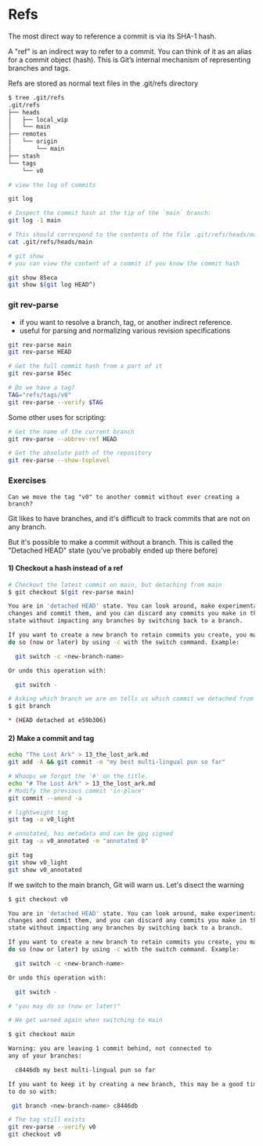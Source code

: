 # Refs

The most direct way to reference a commit is via its SHA-1 hash.

A "ref" is an indirect way to refer to a commit. You can think of it as an alias for a commit object (hash). This is Git’s internal mechanism of representing branches and tags.

Refs are stored as normal text files in the .git/refs directory

```bash
$ tree .git/refs
.git/refs
├── heads
│   ├── local_wip
│   └── main
├── remotes
│   └── origin
│       └── main
├── stash
└── tags
    └── v0
```

```bash
# view the log of commits

git log

# Inspect the commit hash at the tip of the `main` branch:
git log -1 main

# This should correspond to the contents of the file .git/refs/heads/main
cat .git/refs/heads/main

# git show
# you can view the content of a commit if you know the commit hash 

git show 85eca
git show $(git log HEAD^)
```

### git rev-parse

* if you want to resolve a branch, tag, or another indirect reference.
* useful for parsing and normalizing various revision specifications

```bash
git rev-parse main
git rev-parse HEAD

# Get the full commit hash from a part of it
git rev-parse 85ec

# Do we have a tag?
TAG="refs/tags/v0"
git rev-parse --verify $TAG
```

Some other uses for scripting:

```bash
# Get the name of the current branch
git rev-parse --abbrev-ref HEAD

# Get the absolute path of the repository
git rev-parse --show-toplevel
```

### Exercises

`Can we move the tag "v0" to another commit without ever creating a branch?`

Git likes to have branches, and it's difficult to track commits that are not on any branch.

But it's possible to make a commit without a branch. This is called the "Detached HEAD" state (you've probably ended up there before)

#### 1) Checkout a hash instead of a ref

```bash
# Checkout the latest commit on main, but detaching from main
$ git checkout $(git rev-parse main)

You are in 'detached HEAD' state. You can look around, make experimental
changes and commit them, and you can discard any commits you make in this
state without impacting any branches by switching back to a branch.

If you want to create a new branch to retain commits you create, you may
do so (now or later) by using -c with the switch command. Example:

  git switch -c <new-branch-name>

Or undo this operation with:

  git switch -

# Asking which branch we are on tells us which commit we detached from the tree
$ git branch

* (HEAD detached at e59b306)
```

#### 2) Make a commit and tag

```bash
echo "The Lost Ark" > 13_the_lost_ark.md
git add -A && git commit -m "my best multi-lingual pun so far"

# Whoops we forgot the '#' on the title.
echo "# The Lost Ark" > 13_the_lost_ark.md
# Modify the previous commit 'in-place'
git commit --amend -a

# lightweight tag
git tag -a v0_light

# annotated, has metadata and can be gpg signed
git tag -a v0_annotated -m "annotated 0"

git tag
git show v0_light
git show v0_annotated
```

If we switch to the main branch, Git will warn us. Let's disect the warning

```bash
$ git checkout v0

You are in 'detached HEAD' state. You can look around, make experimental
changes and commit them, and you can discard any commits you make in this
state without impacting any branches by switching back to a branch.

If you want to create a new branch to retain commits you create, you may
do so (now or later) by using -c with the switch command. Example:

  git switch -c <new-branch-name>

Or undo this operation with:

  git switch -

# "you may do so (now or later)"

# We get warned again when switching to main

$ git checkout main

Warning: you are leaving 1 commit behind, not connected to
any of your branches:

  c8446db my best multi-lingual pun so far

If you want to keep it by creating a new branch, this may be a good time
to do so with:

 git branch <new-branch-name> c8446db

# The tag still exists
git rev-parse --verify v0
git checkout v0
```
